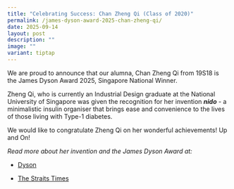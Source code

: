 ```yaml
---
title: "Celebrating Success: Chan Zheng Qi (Class of 2020)"
permalink: /james-dyson-award-2025-chan-zheng-qi/
date: 2025-09-14
layout: post
description: ""
image: ""
variant: tiptap
---
```

<p>We are proud to announce that our alumna, Chan Zheng Qi from 19S18 is
the James Dyson Award 2025, Singapore National Winner.</p>
<p>Zheng Qi, who is currently an Industrial Design graduate at the National
University of Singapore was given the recognition for her invention <strong><em>nido</em></strong> -
a minimalistic insulin organiser that brings ease and convenience to the
lives of those living with Type-1 diabetes.</p>
<p>We would like to congratulate Zheng Qi on her wonderful achievements!
Up and On!</p>
<p></p>
<p><em>Read more about her invention and the James Dyson Award at:</em>
</p>
<ul data-tight="true" class="tight">
<li>
<p><a href="https://www.dyson.com.sg/newsroom/james-dyson-award-2025-singapore-national-winners?srsltid=AfmBOoq_DQXEfUTRoLCkTOgZ7ck6bgT1lMqLxF72O2Yi-VUtPXXW3nK-" rel="noopener nofollow" target="_blank">Dyson</a>
</p>
</li>
<li>
<p><a href="https://www.straitstimes.com/tech/compact-needle-carrying-device-for-diabetes-patients-wins-james-dyson-award-for-singapore" rel="noopener nofollow" target="_blank">The Straits Times</a>
</p>
</li>
</ul>
<p></p>